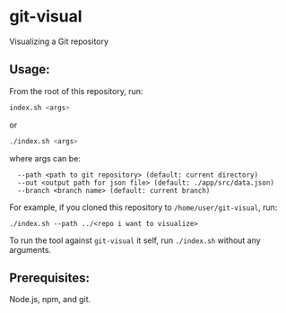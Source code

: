 # git-visual
Visualizing a Git repository

## Usage:

From the root of this repository, run:

```bash
index.sh <args>
```
or
```bash
./index.sh <args>
```
where args can be:
```
  --path <path to git repository> (default: current directory)
  --out <output path for json file> (default: ./app/src/data.json)
  --branch <branch name> (default: current branch)
```

For example, if you cloned this repository to `/home/user/git-visual`, run:

```
./index.sh --path ../<repo i want to visualize>
```

To run the tool against `git-visual` it self, run `./index.sh` without any arguments.

## Prerequisites:

Node.js, npm, and git.
